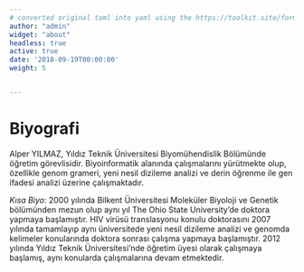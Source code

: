 ```yaml
---
# converted original toml into yaml using the https://toolkit.site/format.html
author: "admin"
widget: "about"
headless: true
active: true
date: '2018-09-19T00:00:00'
weight: 5


---
```

# Biyografi

Alper YILMAZ, Yıldız Teknik Üniversitesi Biyomühendislik Bölümünde öğretim görevlisidir. Biyoinformatik alanında çalışmalarını yürütmekte olup, özellikle genom grameri, yeni nesil dizileme analizi ve derin öğrenme ile gen ifadesi analizi üzerine çalışmaktadır.

*Kısa Biyo*: 2000 yılında Bilkent Üniversitesi Moleküler Biyoloji ve Genetik bölümünden mezun olup aynı yıl The Ohio State University’de doktora yapmaya başlamıştır. HIV virüsü translasyonu konulu doktorasını 2007 yılında tamamlayıp aynı üniversitede yeni nesil dizileme analizi ve genomda kelimeler konularında doktora sonrası çalışma yapmaya başlamıştır. 2012 yılında Yıldız Teknik Üniversitesi’nde öğretim üyesi olarak çalışmaya başlamış, aynı konularda çalışmalarına devam etmektedir.
